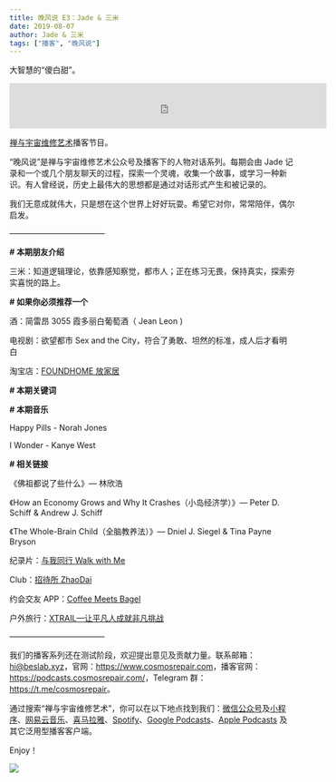 ```yaml
---
title: 晚风说 E3：Jade & 三米
date: 2019-08-07
author: Jade & 三米
tags: ["播客", "晚风说"]
---
```


大智慧的“傻白甜”。

<!--more-->

<iframe width="560" height="80" scrolling="no" frameborder="no" src="https://fireside.fm/s/trfV16OE+8l5frIhe/iframe"></iframe>

[禅与宇宙维修艺术](https://www.cosmosrepair.com)播客节目。

“晚风说”是禅与宇宙维修艺术公众号及播客下的人物对话系列。每期会由 Jade 记录和一个或几个朋友聊天的过程，探索一个灵魂，收集一个故事，或学习一种新识。有人曾经说，历史上最伟大的思想都是通过对话形式产生和被记录的。

我们无意成就伟大，只是想在这个世界上好好玩耍。希望它对你，常常陪伴，偶尔启发。


————————————


**# 本期朋友介绍**

三米：知道逻辑理论，依靠感知察觉，都市人；正在练习无畏，保持真实，探索夯实喜悦的路上。

**# 如果你必须推荐一个**

酒：简雷昂 3055 霞多丽白葡萄酒（ Jean Leon )

电视剧：欲望都市 Sex and the City，符合了勇敢、坦然的标准，成人后才看明白

淘宝店：[FOUNDHOME 放家居](https://foundhome.jiyoujia.com/) 

**# 本期关键词**



**# 本期音乐**

Happy Pills - Norah Jones

I Wonder - Kanye West

**# 相关链接**

《佛祖都说了些什么》— 林欣浩

《How an Economy Grows and Why It Crashes（小岛经济学）》— Peter D. Schiff & Andrew J. Schiff

《The Whole-Brain Child（全脑教养法）》— Dniel J. Siegel & Tina Payne Bryson 

纪录片：[与我同行 Walk with Me](https://v.qq.com/x/cover/r976li7a6t3l29l.html?ptag=douban.movie)

Club：[招待所 ZhaoDai](https://mp.weixin.qq.com/s/HY1BmTYPB2DvnhA3ggl_Vg)

约会交友 APP：[Coffee Meets Bagel](https://coffeemeetsbagel.com/)

户外旅行：[XTRAIL—让平凡人成就非凡挑战](https://www.xtrail.cn/)


————————————


我们的播客系列还在测试阶段，欢迎提出意见及贡献力量。联系邮箱：<hi@beslab.xyz>，官网：<https://www.cosmosrepair.com>，播客官网：<https://podcasts.cosmosrepair.com/>，Telegram 群：<https://t.me/cosmosrepair>。

通过搜索“禅与宇宙维修艺术”，你可以在以下地点找到我们：[微信公众号](https://cosmosrepair-1257028016.cos.ap-beijing.myqcloud.com/2019-08-04-qrcode_for_gh_9a7e409c3696_430.jpg)及[小程序](https://cosmosrepair-1257028016.cos.ap-beijing.myqcloud.com/2019-08-04-gh_ec0187a9be05_430.jpg)、[网易云音乐](https://music.163.com/#/djradio?id=793651380)、[喜马拉雅](https://www.ximalaya.com/zhubo/182662946/)、[Spotify](https://open.spotify.com/show/5SfJxMPMoqbGc2zG8ouiuD?si=QcavW9VXQiKTkTuBuWU8nA)、[Google Podcasts](https://play.google.com/music/m/Ic6r47w47dfifhnqr25ix6aepwm)、[Apple Podcasts](https://podcasts.apple.com/cn/podcast/%E7%A6%85%E4%B8%8E%E5%AE%87%E5%AE%99%E7%BB%B4%E4%BF%AE%E8%89%BA%E6%9C%AF/id1475254987) 及其它泛用型播客客户端。

Enjoy！

![](http://ww1.sinaimg.cn/large/006tNc79ly1g5q35b8u8pj30u00v6h1h.jpg)